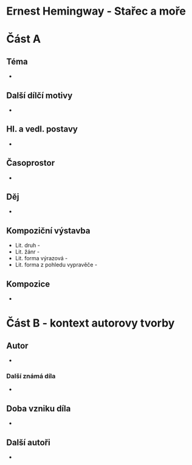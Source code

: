 # Ernest Hemingway - Stařec a moře
# Část A

## Téma
- 
## Další dílčí motivy
- 
## Hl. a vedl. postavy
- 
## Časoprostor
- 
## Děj
- 
## Kompoziční výstavba
- Lit. druh - 
- Lit. žánr - 
- Lit. forma výrazová - 
- Lit. forma z pohledu vypravěče - 
## Kompozice
- 

# Část B - kontext autorovy tvorby
## Autor
- 
### Další známá díla
- 
## Doba vzniku díla
- 
## Další autoři
- 